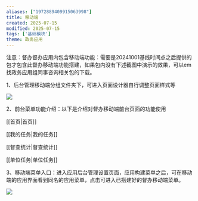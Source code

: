 ```yaml
---
aliases: ["1972889409915063998"]
title: 移动端
created: 2025-07-15
modified: 2025-07-15
tags: ['基础模块']
theme: 政务应用
---
```


注意：督办督办应用内包含移动端功能：需要是20241001基线时间点之后提供的包才包含此督办移动端功能搭建，如果包内没有下述截图中演示的效果，可以em找政务应用组同事咨询相关包的下载。

1、后台管理移动端分组文件夹下，可进入页面设计器自行调整页面样式等

![](https://myhelpdoc.oss-cn-heyuan.aliyuncs.com/mdimages/4fc1765a6abb41902ec65a683415617b.jpg)

2、前台菜单功能介绍：以下是介绍对督办移动端前台页面的功能使用

[[首页|首页]]

[[我的任务|我的任务]]

[[督查统计|督查统计]]

[[单位任务|单位任务]]

3、移动端菜单入口：进入应用后台管理设置页面，应用构建菜单之后，可在移动端的应用界面看到同名的应用菜单，点击可进入已搭建好的督办移动端菜单。

![](https://myhelpdoc.oss-cn-heyuan.aliyuncs.com/mdimages/0fd67ae765847d598e1b2cfdc5371796.jpg)

